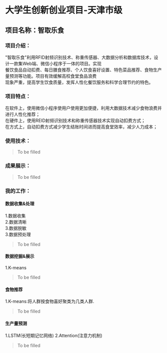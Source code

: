# 大学生创新创业项目-天津市级
## 项目名称：智取乐食
### 项目介绍：
"智取乐食"利用RFID射频识别技术、称重传感器、大数据分析和数据库技术，设计一款集Web端、微信小程序于一体的项目。实现  
餐饮食品自动扣费、每日膳食推荐、个人饮食喜好设置、特色菜品推荐、食物生产量预测等功能。项目有效缓解高校食堂食品浪费  
现象严重，提高学生饮食质量，发挥人性化餐饮服务和科学合理节约的特色。
### 项目特点：
在软件上，使用微信小程序使用户使用更加便捷，利用大数据技术减少食物浪费并进行人性化推荐；  
在硬件上，使用REID射频识别技术和称重传感器技术实现自动扣费方式；  
在方式上，自动扣费方式减少学生结账时间进而提高食堂效率，减少人力成本；
### 使用技术：
> To be filled
### 成果展示：
> To be filled

### 我的工作：
#### 数据收集&处理
1.数据收集  
2.数据清晰  
3.数据脱敏  
3.数据预处理  
> To be filled
#### 数据挖掘&展示
1.K-means
> To be filled
#### 食物推荐
1.K-means:将人群按食物喜好聚类为几类人群.
> To be filled
#### 生产量预测
1.LSTM(长短期记忆网络)
2.Attention(注意力机制)
> To be filled
